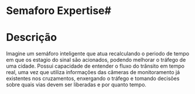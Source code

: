 # Semaforo Expertise#

Descrição
===============
Imagine um semáforo inteligente que atua recalculando o periodo de tempo em que os estagio do sinal são acionados, podendo melhorar o tráfego de uma cidade. 
Possui capacidade de entender o fluxo do trânsito em tempo real, uma vez que utiliza informações das câmeras de monitoramento já existentes nos cruzamentos, enxergando o tráfego e tomando decisões sobre quais vias devem ser liberadas e por quanto tempo.